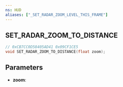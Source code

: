 ```yaml
---
ns: HUD
aliases: ["_SET_RADAR_ZOOM_LEVEL_THIS_FRAME"]
---
```

## SET_RADAR_ZOOM_TO_DISTANCE

```c
// 0xCB7CC0D58405AD41 0x09CF1CE5
void SET_RADAR_ZOOM_TO_DISTANCE(float zoom);
```

## Parameters
* **zoom**:

